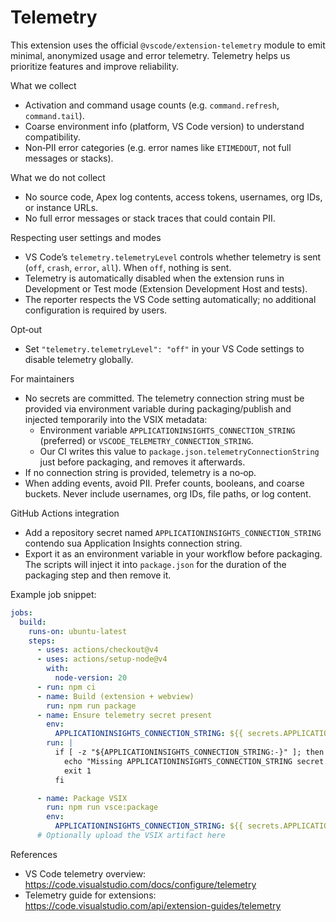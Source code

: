 # Telemetry

This extension uses the official `@vscode/extension-telemetry` module to emit minimal, anonymized usage and error telemetry. Telemetry helps us prioritize features and improve reliability.

What we collect

- Activation and command usage counts (e.g. `command.refresh`, `command.tail`).
- Coarse environment info (platform, VS Code version) to understand compatibility.
- Non‑PII error categories (e.g. error names like `ETIMEDOUT`, not full messages or stacks).

What we do not collect

- No source code, Apex log contents, access tokens, usernames, org IDs, or instance URLs.
- No full error messages or stack traces that could contain PII.

Respecting user settings and modes

- VS Code’s `telemetry.telemetryLevel` controls whether telemetry is sent (`off`, `crash`, `error`, `all`). When `off`, nothing is sent.
- Telemetry is automatically disabled when the extension runs in Development or Test mode (Extension Development Host and tests).
- The reporter respects the VS Code setting automatically; no additional configuration is required by users.

Opt‑out

- Set `"telemetry.telemetryLevel": "off"` in your VS Code settings to disable telemetry globally.

For maintainers

- No secrets are committed. The telemetry connection string must be provided via environment variable during packaging/publish and injected temporarily into the VSIX metadata:
  - Environment variable `APPLICATIONINSIGHTS_CONNECTION_STRING` (preferred) or `VSCODE_TELEMETRY_CONNECTION_STRING`.
  - Our CI writes this value to `package.json.telemetryConnectionString` just before packaging, and removes it afterwards.
- If no connection string is provided, telemetry is a no‑op.
- When adding events, avoid PII. Prefer counts, booleans, and coarse buckets. Never include usernames, org IDs, file paths, or log content.

GitHub Actions integration

- Add a repository secret named `APPLICATIONINSIGHTS_CONNECTION_STRING` contendo sua Application Insights connection string.
- Export it as an environment variable in your workflow before packaging. The scripts will inject it into `package.json` for the duration of the packaging step and then remove it.

Example job snippet:

```yaml
jobs:
  build:
    runs-on: ubuntu-latest
    steps:
      - uses: actions/checkout@v4
      - uses: actions/setup-node@v4
        with:
          node-version: 20
      - run: npm ci
      - name: Build (extension + webview)
        run: npm run package
      - name: Ensure telemetry secret present
        env:
          APPLICATIONINSIGHTS_CONNECTION_STRING: ${{ secrets.APPLICATIONINSIGHTS_CONNECTION_STRING }}
        run: |
          if [ -z "${APPLICATIONINSIGHTS_CONNECTION_STRING:-}" ]; then
            echo "Missing APPLICATIONINSIGHTS_CONNECTION_STRING secret. Refusing to package without telemetry." >&2
            exit 1
          fi

      - name: Package VSIX
        run: npm run vsce:package
        env:
          APPLICATIONINSIGHTS_CONNECTION_STRING: ${{ secrets.APPLICATIONINSIGHTS_CONNECTION_STRING }}
      # Optionally upload the VSIX artifact here
```


References

- VS Code telemetry overview: https://code.visualstudio.com/docs/configure/telemetry
- Telemetry guide for extensions: https://code.visualstudio.com/api/extension-guides/telemetry
